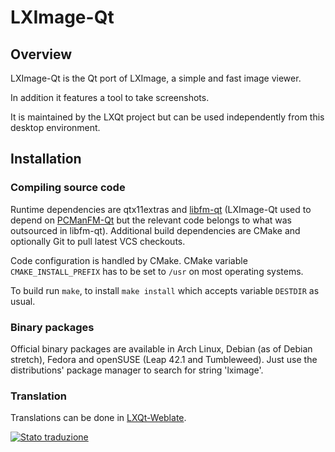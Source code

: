 # LXImage-Qt

## Overview

LXImage-Qt is the Qt port of LXImage, a simple and fast image viewer.

In addition it features a tool to take screenshots.

It is maintained by the LXQt project but can be used independently from this
desktop environment.

## Installation

### Compiling source code

Runtime dependencies are qtx11extras and [libfm-qt](https://github.com/lxqt/libfm-qt)
(LXImage-Qt used to depend on [PCManFM-Qt](https://github.com/lxqt/pcmanfm-qt)
but the relevant code belongs to what was outsourced in libfm-qt).
Additional build dependencies are CMake and optionally Git to pull latest VCS
checkouts.

Code configuration is handled by CMake. CMake variable `CMAKE_INSTALL_PREFIX`
has to be set to `/usr` on most operating systems.

To build run `make`, to install `make install` which accepts variable `DESTDIR`
as usual.

### Binary packages

Official binary packages are available in Arch Linux, Debian (as of Debian stretch),
Fedora and openSUSE (Leap 42.1 and Tumbleweed). Just use the distributions'
package manager to search for string 'lximage'.


### Translation

Translations can be done in [LXQt-Weblate](https://translate.lxqt-project.org/projects/lxqt-desktop/lximage-qt/).

<a href="https://translate.lxqt-project.org/projects/lxqt-desktop/lximage-qt/">
<img src="https://translate.lxqt-project.org/widgets/lxqt-desktop/-/lximage-qt/multi-auto.svg" alt="Stato traduzione" />
</a>
